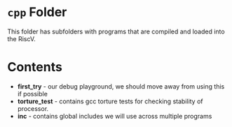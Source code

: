 # `cpp` Folder
This folder has subfolders with programs that are compiled and loaded into the RiscV.

# Contents
* **first_try** - our debug playground, we should move away from using this if possible
* **torture_test** - contains gcc torture tests for checking stability of processor.
* **inc**  - contains global includes we will use across multiple programs

